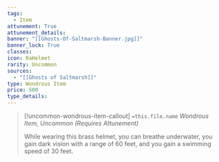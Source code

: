 ```yaml
---
tags:
  - Item
attunement: True
attunement_details: 
banner: "[[Ghosts-Of-Saltmarsh-Banner.jpg]]"
banner_lock: True
classes:
icon: RaHelmet
rarity: Uncommon
sources:
  - "[[Ghosts of Saltmarsh]]"
type: Wondrous Item
price: 500
type_details: 
---
```

>[!uncommon-wondrous-item-callout] `=this.file.name`
>*Wondrous Item, Uncommon (Requires Attunement)*
>
>While wearing this brass helmet, you can breathe underwater, you gain dark vision with a range of 60 feet, and you gain a swimming speed of 30 feet.
>
>
